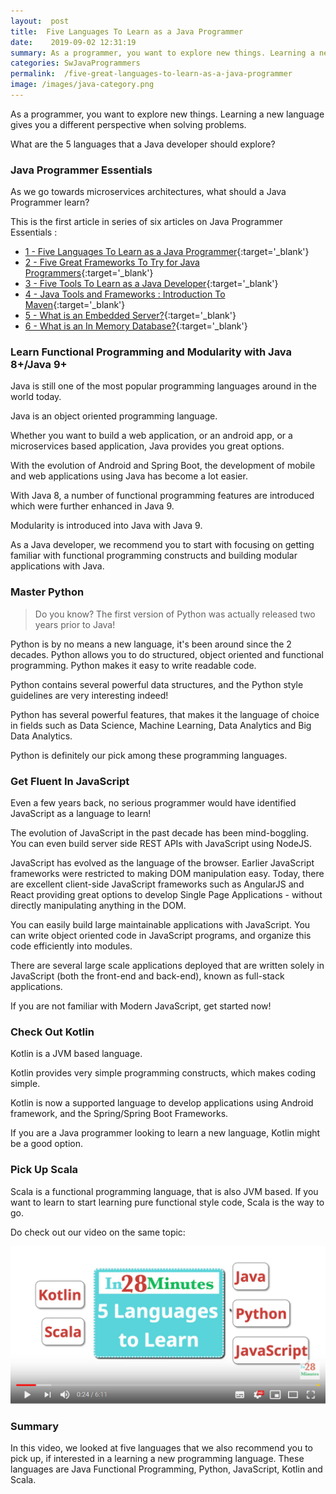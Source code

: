 ```yaml
---
layout:  post
title:  Five Languages To Learn as a Java Programmer
date:    2019-09-02 12:31:19
summary: As a programmer, you want to explore new things. Learning a new language gives you a different perspective when solving problems. What are the 5 languages that a Java developer should explore? 
categories: SwJavaProgrammers
permalink:  /five-great-languages-to-learn-as-a-java-programmer
image: /images/java-category.png
---
```


As a programmer, you want to explore new things. Learning a new language gives you a different perspective when solving problems. 

What are the 5 languages that a Java developer should explore? 



### Java Programmer Essentials

As we go towards microservices architectures, what should a Java Programmer learn? 

This is the first article in series of six articles on Java Programmer Essentials :
- [1 - Five Languages To Learn as a Java Programmer](/five-great-languages-to-learn-as-a-java-programmer){:target='_blank'}
- [2 - Five Great Frameworks To Try for Java Programmers](/five-frameworks-for-java-programmers){:target='_blank'}
- [3 - Five Tools To Learn as a Java Developer](/five-tools-to-learn-for-java-programmers){:target='_blank'}
- [4 - Java Tools and Frameworks : Introduction To Maven](/java-tools-and-frameworks-introduction-to-maven){:target='_blank'}
- [5 - What is an Embedded Server?](/java-programmer-essentials-what-is-an-embedded-server){:target='_blank'}
- [6 - What is an In Memory Database?](/java-programmer-essentials-what-is-an-in-memory-database){:target='_blank'}


### Learn Functional Programming and Modularity with Java 8+/Java 9+

Java is still one of the most popular programming languages around in the world today. 

Java is an object oriented programming language. 

Whether you want to build a web application, or an android app, or a microservices based application, Java provides you great options.

With the evolution of Android and Spring Boot, the development of mobile and web applications using Java has become a lot easier. 

With Java 8, a number of functional programming features are introduced which were further enhanced in Java 9.

Modularity is introduced into Java with Java 9.

As a Java developer, we recommend you to start with focusing on getting familiar with functional programming constructs and building modular applications with Java.

### Master Python

> Do you know? The first version of Python was actually released two years prior to Java! 

Python is by no means a new language, it's been around since the 2 decades. Python allows you to do structured, object oriented and functional programming. Python makes it easy to write readable code. 

Python contains several powerful data structures, and the Python style guidelines are very interesting indeed! 

Python has several powerful features, that makes it the language of choice in fields such as Data Science, Machine Learning, Data Analytics and Big Data Analytics. 

Python is definitely our pick among these programming languages.

### Get Fluent In JavaScript

Even a few years back, no serious programmer would have identified JavaScript as a language to learn! 

The evolution of JavaScript in the past decade has been mind-boggling. You can even build server side REST APIs with JavaScript using NodeJS.

JavaScript has evolved as the language of the browser. Earlier JavaScript frameworks were restricted to making DOM manipulation easy. Today, there are excellent client-side JavaScript frameworks such as AngularJS and React providing great options to develop Single Page Applications - without directly manipulating anything in the DOM.

You can easily build large maintainable applications with JavaScript.  You can write object oriented code in JavaScript programs, and organize this code efficiently into modules. 

There are several large scale applications deployed that are written solely in JavaScript (both the front-end and back-end), known as full-stack applications.  

If you are not familiar with Modern JavaScript, get started now!

### Check Out Kotlin

Kotlin is a JVM based language. 

Kotlin provides very simple programming constructs, which makes coding simple.

Kotlin is now a supported language to develop applications using Android framework, and the Spring/Spring Boot Frameworks. 

If you are a Java programmer looking to learn a new language, Kotlin might be a good option.

### Pick Up Scala

Scala is a functional programming language, that is also JVM based. If you want to learn to start learning pure functional style code, Scala is the way to go. 

Do check out our video on the same topic:

[![image info](images/Capture-101-01.png)](https://www.youtube.com/watch?v=gSME35wOO1E)

### Summary

In this video, we looked at five languages that we also recommend you to pick up, if interested in a learning a new programming language. These languages are Java Functional Programming, Python, JavaScript, Kotlin and Scala.
